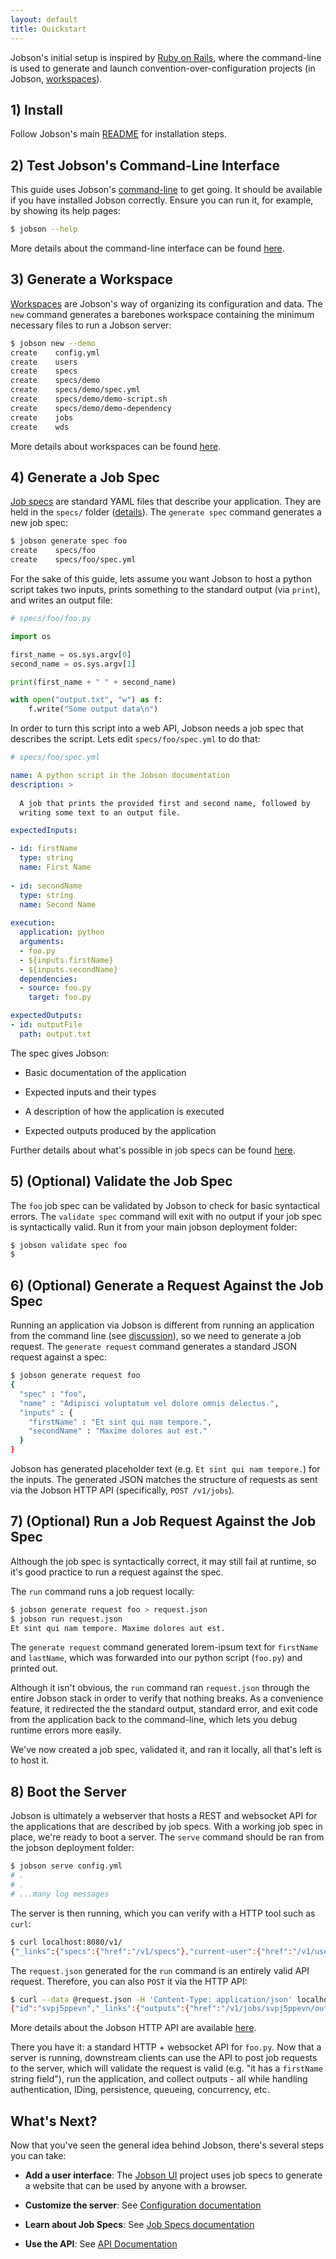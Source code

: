 ```yaml
---
layout: default
title: Quickstart
---
```


Jobson's initial setup is inspired by
[Ruby on Rails](//rubyonrails.org), where the command-line is used to
generate and launch convention-over-configuration projects (in Jobson,
[workspaces](workspaces.md)).


## 1) Install

Follow Jobson's main [README](https://github.com/adamkewley/jobson)
for installation steps.


## 2) Test Jobson's Command-Line Interface

This guide uses Jobson's [command-line](commandline.html) to get
going. It should be available if you have installed Jobson
correctly. Ensure you can run it, for example, by showing its help
pages:

```bash
$ jobson --help
```

More details about the command-line interface can be found
[here](commandline.html).



## 3) Generate a Workspace

[Workspaces](workspaces.html) are Jobson's way of organizing its
configuration and data. The `new` command generates a barebones
workspace containing the minimum necessary files to run a Jobson
server:

```bash
$ jobson new --demo
create    config.yml
create    users
create    specs
create    specs/demo
create    specs/demo/spec.yml
create    specs/demo/demo-script.sh
create    specs/demo/demo-dependency
create    jobs
create    wds
```

More details about workspaces can be found [here](workspaces.html).


## 4) Generate a Job Spec

[Job specs](#job-specs) are standard YAML files that describe your
application. They are held in the `specs/` folder
([details](#configuration)). The `generate spec` command generates a
new job spec:

```bash
$ jobson generate spec foo
create    specs/foo
create    specs/foo/spec.yml
```

For the sake of this guide, lets assume you want Jobson to host a
python script takes two inputs, prints something to the standard
output (via `print`), and writes an output file:

```python
# specs/foo/foo.py

import os

first_name = os.sys.argv[0]
second_name = os.sys.argv[1]

print(first_name + " " + second_name)

with open("output.txt", "w") as f:
    f.write("Some output data\n")
```

In order to turn this script into a web API, Jobson needs a job spec
that describes the script. Lets edit `specs/foo/spec.yml` to do that:


```yaml
# specs/foo/spec.yml

name: A python script in the Jobson documentation
description: >
  
  A job that prints the provided first and second name, followed by
  writing some text to an output file.

expectedInputs:

- id: firstName
  type: string
  name: First Name
  
- id: secondName
  type: string
  name: Second Name
  
execution:
  application: python
  arguments:
  - foo.py
  - ${inputs.firstName}
  - ${inputs.secondName}
  dependencies:
  - source: foo.py
    target: foo.py

expectedOutputs:
- id: outputFile
  path: output.txt
```

The spec gives Jobson:

- Basic documentation of the application

- Expected inputs and their types

- A description of how the application is executed
  
- Expected outputs produced by the application

Further details about what's possible in job specs can be found
[here](#job-specs).


## 5) (Optional) Validate the Job Spec

The `foo` job spec can be validated by Jobson to check for basic
syntactical errors. The `validate spec` command will exit with no
output if your job spec is syntactically valid. Run it from your main
jobson deployment folder:

```bash
$ jobson validate spec foo
$ 
```


## 6) (Optional) Generate a Request Against the Job Spec

Running an application via Jobson is different from running an
application from the command line (see [discussion](#job-specs)), so
we need to generate a job request. The `generate request` command
generates a standard JSON request against a spec:

```bash
$ jobson generate request foo
{
  "spec" : "foo",
  "name" : "Adipisci voluptatum vel dolore omnis delectus.",
  "inputs" : {
    "firstName" : "Et sint qui nam tempore.",
    "secondName" : "Maxime dolores aut est."
  }
}
```

Jobson has generated placeholder text (e.g. `Et sint qui nam
tempore.`) for the inputs. The generated JSON matches the structure of
requests as sent via the Jobson HTTP API (specifically, `POST
/v1/jobs`).


## 7) (Optional) Run a Job Request Against the Job Spec


Although the job spec is syntactically correct, it may still fail at
runtime, so it's good practice to run a request against the spec.

The `run` command runs a job request locally:

```bash
$ jobson generate request foo > request.json
$ jobson run request.json
Et sint qui nam tempore. Maxime dolores aut est.
```

The `generate request` command generated lorem-ipsum text for
`firstName` and `lastName`, which was forwarded into our python script
(`foo.py`) and printed out.

Although it isn't obvious, the `run` command ran `request.json`
through the entire Jobson stack in order to verify that nothing
breaks. As a convenience feature, it redirected the the standard
output, standard error, and exit code from the application back to the
command-line, which lets you debug runtime errors more easily.

We've now created a job spec, validated it, and ran it locally, all
that's left is to host it.


## 8) Boot the Server

Jobson is ultimately a webserver that hosts a REST and websocket API
for the applications that are described by job specs. With a working
job spec in place, we're ready to boot a server. The `serve` command
should be ran from the jobson deployment folder:

```bash
$ jobson serve config.yml 
# .
# .
# ...many log messages
```

The server is then running, which you can verify with a HTTP tool such
as `curl`:

```bash
$ curl localhost:8080/v1/
{"_links":{"specs":{"href":"/v1/specs"},"current-user":{"href":"/v1/users/current"},"jobs":{"href":"/v1/jobs"}}}
```

The `request.json` generated for the `run` command is an entirely
valid API request. Therefore, you can also `POST` it via the HTTP API:

```bash
$ curl --data @request.json -H 'Content-Type: application/json' localhost:8080/v1/jobs
{"id":"svpj5ppevn","_links":{"outputs":{"href":"/v1/jobs/svpj5ppevn/outputs"},"inputs":{"href":"/v1/jobs/svpj5ppevn/inputs"},"self":{"href":"/v1/jobs/svpj5ppevn"},"spec":{"href":"/v1/jobs/svpj5ppevn/spec"}}}
```

More details about the Jobson HTTP API are available
[here](#http-api).

There you have it: a standard HTTP + websocket API for `foo.py`. Now
that a server is running, downstream clients can use the API to post
job requests to the server, which will validate the request is valid
(e.g. "it has a `firstName` string field"), run the application, and
collect outputs - all while handling authentication, IDing,
persistence, queueing, concurrency, etc.




## What's Next?

Now that you've seen the general idea behind Jobson, there's several
steps you can take:

- **Add a user interface**: The
  [Jobson UI](https://github.com/adamkewley/jobson-ui) project uses
  job specs to generate a website that can be used by anyone with a
  browser.
  
- **Customize the server**: See [Configuration documentation](#configuration)
  
- **Learn about Job Specs**: See [Job Specs documentation](#job-specs)

- **Use the API**: See [API Documentation](#api)

